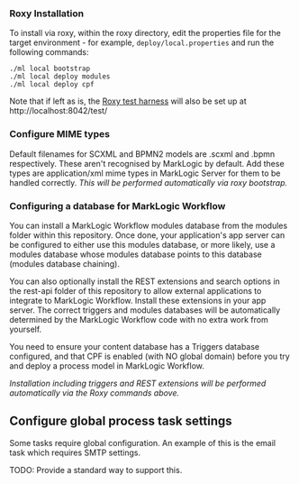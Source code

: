 ### Roxy Installation

To install via roxy, within the roxy directory, edit the properties file for the target environment - for example, ``deploy/local.properties`` and run the following commands:

    ./ml local bootstrap
    ./ml local deploy modules
    ./ml local deploy cpf

Note that if left as is, the [Roxy test harness](https://github.com/marklogic-community/roxy/wiki/Unit-Testing) will also be set up at http://localhost:8042/test/

### Configure MIME types

Default filenames for SCXML and BPMN2 models are .scxml and .bpmn respectively. These aren't recognised by MarkLogic
by default. Add these types are application/xml mime types in MarkLogic Server for them to be handled correctly.  *This will be performed automatically via roxy bootstrap.*

### Configuring a database for MarkLogic Workflow

You can install a MarkLogic Workflow modules database from the modules folder within this repository. Once done,
your application's app server can be configured to either use this modules database, or more likely, use a modules
database whose modules database points to this database (modules database chaining).

You can also optionally install the REST extensions and search options in the rest-api folder of this repository
to allow external applications to integrate to MarkLogic Workflow. Install these extensions in your app server. The
correct triggers and modules databases will be automatically determined by the MarkLogic Workflow code
with no extra work from yourself.

You need to ensure your content database has a Triggers database configured, and that CPF is enabled
(with NO global domain) before you try and deploy a process model in MarkLogic Workflow.

*Installation including triggers and REST extensions will be performed automatically via the Roxy commands above.*

## Configure global process task settings

Some tasks require global configuration. An example of this is the email task which requires SMTP settings.

TODO: Provide a standard way to support this.
